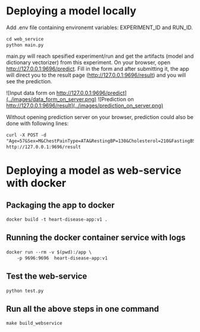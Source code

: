 
# Deploying a model locally #

Add .env file containing environemt variables: EXPERIMENT_ID and RUN_ID.

```
cd web_service
python main.py
```
main.py will reach spesified experiment/run and get the artifacts (model and dictionary vectorizer) from this experiment. On your browser, open <http://127.0.0.1:9696/predict>. Fill in the form and after submitting it, the app will direct you to the result page (<http://127.0.0.1:9696/result>) and you will see the prediction.

![Input data form on http://127.0.0.1:9696/predict](../images/data_form_on_server.png)
![Prediction on http://127.0.0.1:9696/result](../images/prediction_on_server.png)

Without opening prediction server on your browser, prediction could also be done with following lines:

```
curl -X POST -d "Age=57&Sex=M&ChestPainType=ATA&RestingBP=130&Cholesterol=210&FastingBS=0&RestingECG=ST&MaxHR=122&ExerciseAngina=N&Oldpeak=1.5&ST_Slope=Up" http://127.0.0.1:9696/result
```

# Deploying a model as web-service with docker

## Packaging the app to docker

```
docker build -t heart-disease-app:v1 .
```

## Running the docker container service with logs

```
docker run --rm -v $(pwd):/app \
    -p 9696:9696  heart-disease-app:v1
```

## Test the web-service

```
python test.py
```

## Run all the above steps in one command

```
make build_webservice
```
